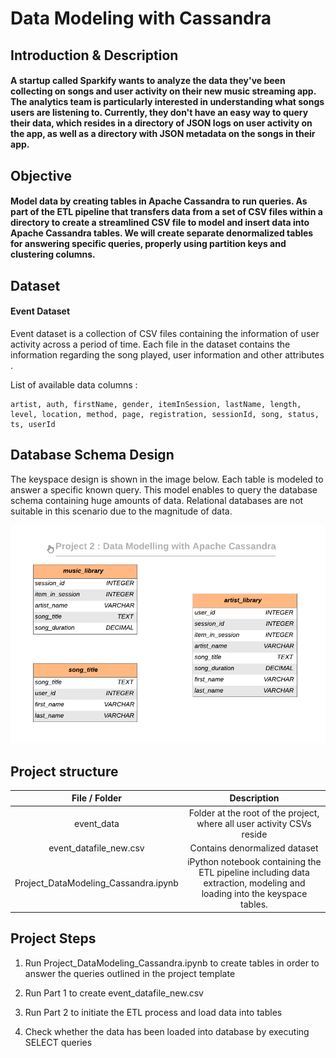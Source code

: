 # Data Modeling with Cassandra

## Introduction & Description

#### A startup called Sparkify wants to analyze the data they've been collecting on songs and user activity on their new music streaming app. The analytics team is particularly interested in understanding what songs users are listening to. Currently, they don't have an easy way to query their data, which resides in a directory of JSON logs on user activity on the app, as well as a directory with JSON metadata on the songs in their app.

## Objective

#### Model data by creating tables in Apache Cassandra to run queries. As part of the ETL pipeline that transfers data from a set of CSV files within a directory to create a streamlined CSV file to model and insert data into Apache Cassandra tables. We will create separate denormalized tables for answering specific queries, properly using partition keys and clustering columns.

## Dataset 

#### Event Dataset

Event dataset is a collection of CSV files containing the information of user activity across a period of time.  Each file in the dataset contains the information regarding the song played, user information and other attributes . 

List of available data columns :

```
artist, auth, firstName, gender, itemInSession, lastName, length, level, location, method, page, registration, sessionId, song, status, ts, userId
```

## Database Schema Design 

The keyspace design is shown in the image below. Each table is modeled to answer a specific known query. This model enables to query the database schema containing huge amounts of data. Relational databases are not suitable in this scenario due to the magnitude of data. 

![database](./Cassandra.png)

## Project structure

|     File / Folder      |                         Description                          |
| :--------------------: | :----------------------------------------------------------: |
|       event_data       | Folder at the root of the project, where all user activity CSVs reside |
| event_datafile_new.csv | Contains denormalized dataset|
|    Project_DataModeling_Cassandra.ipynb     | iPython notebook containing the ETL pipeline including data extraction, modeling and loading into the keyspace tables. |

## Project Steps

1. Run Project_DataModeling_Cassandra.ipynb to create tables in order to answer the queries outlined in the project template

2. Run Part 1 to create event_datafile_new.csv

3. Run Part 2 to initiate the ETL process and load data into tables

4. Check whether the data has been loaded into database by executing SELECT queries

